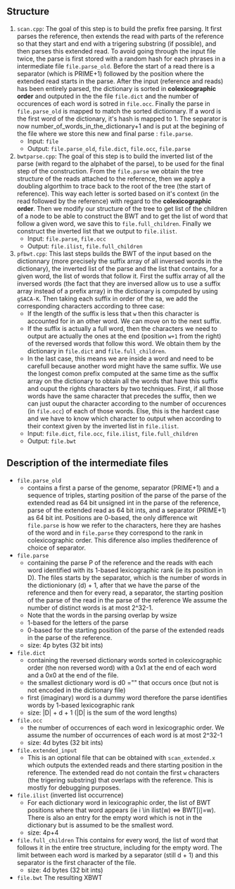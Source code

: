 
## Structure

1. `scan.cpp`: The goal of this step is to build the prefix free parsing.
It first parses the reference, then extends the read with parts of the reference so that they start and end with a trigering substring (if possible), and then parses this extended read. To avoid going through the input file twice, the parse is first stored with a random hash for each phrases in a intermediate file `file.parse_old`. Before the start of a read there is a separator (which is PRIME+1) followed by the position where the extended read starts in the parse.
After the input (reference and reads) has been entirely parsed, the dictionary is sorted in **colexicographic order** and outputed in the the file `file.dict` and the number of occurences of each word is sotred in `file.occ`.
Finally the parse in `file.parse_old` is mapped to match the sorted dictionnary. If a word is the first word of the dictionary, it's hash is mapped to 1. The separator is now number_of_words_in_the_dictionary+1 and is put at the begining of the file where we store this new and final parse : `file.parse`.
    - Input: `file`
    - Output: `file.parse_old`, `file.dict`, `file.occ`, `file.parse`
2. `bwtparse.cpp`: The goal of this step is to build the inverted list of the parse (with regard to the alphabet of the parse), to be used for the final step of the construction.
From the `file.parse` we obtain the tree structure of the reads attached to the reference, then we apply a doubling algorthim to trace back to the root of the tree (the start of reference). This way each letter is sorted based on it's context (in the read followed by the reference) with regard to the **colexicographic order**. Then we modify our structure of the tree to get list of the children of a node to be able to construct the BWT and to get the list of word that follow a given word, we save this to `file.full_children`. Finally we construct the inverted list that we output to `file.ilist`.
    - Input: `file.parse`, `file.occ`
    - Output: `file.ilist`, `file.full_children`
3. `pfbwt.cpp`: This last steps builds the BWT of the input based on the dictionnary (more precisely the suffix array of all inversed words in the dictionary), the inverted list of the parse and the list that contains, for a given word, the list of words that follow it.
First the suffix array of all the inversed words (the fact that they are inversed allow us to use a suffix array instead of a prefix array) in the dictionary is computed by using `gSACA-K`. Then taking each suffix in order of the sa, we add the corresponding characters according to three case:
    - If the length of the suffix is less that `w` then this character is accounted for in an other word. We can move on to the next suffix.
    - If the suffix is actually a full word, then the characters we need to output are actually the ones at the end (position `w+1` from the right) of the reversed words that follow this word. We obtain them by the dictionary in `file.dict` and `file.full_children`.
    - In the last case, this means we are inside a word and need to be carefull because another word might have the same suffix. We use the longest comon prefix computed at the same time as the suffix array on the dictionary to obtain all the words that have this suffix and ouput the rights characters by two techniques. First, if all those words have the same character that precedes the suffix, then we can just ouput the character according to the number of occurences (in `file.occ`) of each of those words. Else, this is the hardest case and we have to know which character to output when according to their context given by the inverted list in `file.ilist`.
    - Input: `file.dict`, `file.occ`, `file.ilist`, `file.full_children`
    - Output: `file.bwt`

## Description of the intermediate files

- `file.parse_old`
    - contains a first a parse of the genome, separator (PRIME+1) and a sequence of triples, starting position of the parse of the parse of the extended read as 64 bit unsigned int in the parse of the reference, parse of the extended read as 64 bit ints, and a separator (PRIME+1) as 64 bit int. Positions are 0-based, the only difference wit `file.parse` is how we refer to the characters, here they are hashes of the word and in `file.parse` they correspond to the rank in colexicographic order. This diference also implies thediference of choice of separator.
- `file.parse`
  - containing the parse P of the reference and the reads with each word identified with its 1-based lexicographic rank (ie its position in D). The files starts by the separator, which is the number of words in the dictionionary (d) + 1, after that we have the parse of the reference and then for every read, a separator, the starting position of the parse of the read in the parse of the reference
 We assume the number of distinct words is at most 2^32-1.
  - Note that the words in the parsing overlap by wsize
  - 1-based for the letters of the parse
  - 0-based for the starting position of the parse of the extended reads in the parse of the reference.
  - size: 4p bytes (32 bit ints)
- `file.dict`
  - containing the reversed dictionary words sorted in colexicographic order (the non reversed word) with a 0x1 at the end of each word and a 0x0 at the end of the file.
  - the smallest dictionary word is d0 ="" that occurs once (but not is not encoded in the dictionary file)
  - first (imaginary) word is a dummy word therefore the parse identifies words by 1-based lexicographic rank
  - size: |D| + d + 1 (|D| is the sum of the word lengths)
- `file.occ`
  - the number of occurrences of each word in lexicographic order. We assume the number of occurrences of each word is at most 2^32-1
  - size: 4d bytes (32 bit ints)
- `file.extended_input`
  - This is an optional file that can be obtained with `scan_extended.x` which outputs the extended reads and there starting position in the reference. The extended read do not contain the first `w` characters (the trigering substring) that overlaps with the reference. This is mostly for debugging purposes.
- `file.ilist` (inverted list occurrence)
  - For each dictionary word in lexicographic order, the list of BWT positions where that word appears (ie i \in ilist(w) <=> BWT[i]=w). There is also an entry for the empty word which is not in the dictionary but is assumed to be the smallest word.
  - size: 4p+4
- `file.full_children` This contains for every word, the list of word that follows it in the entire tree structure, including for the empty word. The limit between each word is marked by a separator (still d + 1) and this separator is the first character of the file.
  - size: 4d bytes (32 bit ints)
- `file.bwt` The resulting XBWT

